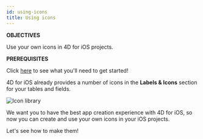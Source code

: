 ```yaml
---
id: using-icons
title: Using icons
---
```


<div class = "objectives"> 

**OBJECTIVES**

Use your own icons in 4D for iOS projects.</div> <div class = "prerequisites"> 

**PREREQUISITES**

Click [here](prerequisites.html) to see what you'll need to get started!</div> 

4D for iOS already provides a number of icons in the **Labels & Icons** section for your tables and fields.

![Icon library](assets/en/custom-icons/icon-library.png)

We want you to have the best app creation experience with 4D for iOS, so now you can create and use your own icons in your iOS projects.

Let's see how to make them!